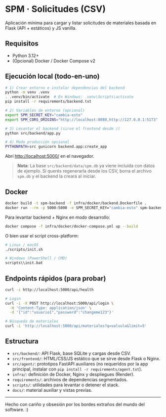 # SPM · Solicitudes (CSV)

Aplicación mínima para cargar y listar solicitudes de materiales basada en Flask (API + estáticos) y JS vanilla.

## Requisitos

- Python 3.12+
- (Opcional) Docker / Docker Compose v2

## Ejecución local (todo-en-uno)

```bash
# 1) Crear entorno e instalar dependencias del backend
python -m venv .venv
. .venv/bin/activate  # En Windows: .venv\Scripts\activate
pip install -r requirements/backend.txt

# 2) Variables de entorno (opcional)
export SPM_SECRET_KEY="cambia-esto"
export SPM_CORS_ORIGINS="http://localhost:8080,http://127.0.0.1:5173"

# 3) Levantar el backend (sirve el frontend desde /)
python src/backend/app.py

# 4) Modo producción opcional
PYTHONPATH=src gunicorn backend.app:create_app
```

Abrí <http://localhost:5000/> en el navegador.

> **Nota**: La base `src/backend/data/spm.db` ya viene incluida con datos de ejemplo. Si querés regenerarla desde los CSV, borra el archivo `spm.db` y el backend la creará al iniciar.

## Docker

```bash
docker build -t spm-backend -f infra/docker/backend.Dockerfile .
docker run --rm -p 5000:5000 -e SPM_SECRET_KEY="cambia-esto" spm-backend
```

Para levantar backend + Nginx en modo desarrollo:

```bash
docker compose -f infra/docker/docker-compose.yml up --build
```

O bien usar el script cross-platform:

```bash
# Linux / macOS
./scripts/init.sh

# Windows (PowerShell / CMD)
scripts\\init.bat
```

## Endpoints rápidos (para probar)

```bash
curl -i http://localhost:5000/api/health

# Login
curl -i -X POST http://localhost:5000/api/login \
  -H 'Content-Type: application/json' \
  -d '{"id":"usuario1","password":"changeme123"}'

# Búsqueda de materiales
curl -i 'http://localhost:5000/api/materiales?q=valvula&limit=5'
```

## Estructura

- `src/backend/`: API Flask, base SQLite y cargas desde CSV.
- `src/frontend/`: HTML/CSS/JS estático que se sirve desde Flask o Nginx.
- `src/agent/`: prototipos FastAPI auxiliares (no requeridos por la app principal, instalar con `pip install -r requirements/agent.txt`).
- `infra/`: definición de Docker, Nginx y despliegues (Render).
- `requirements/`: archivos de dependencias segmentados.
- `scripts/`: utilidades para levantar o detener el stack.
- `docs/`: material auxiliar y vistas previas.

---

Hecho con cariño y obsesión por los bordes extraños del mundo del software. :)
